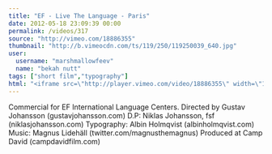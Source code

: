 ```yaml
---
title: "EF - Live The Language - Paris"
date: 2012-05-18 23:09:39 00:00
permalink: /videos/317
source: "http://vimeo.com/18886355"
thumbnail: "http://b.vimeocdn.com/ts/119/250/119250039_640.jpg"
user:
  username: "marshmallowfeev"
  name: "bekah nutt"
tags: ["short film","typography"]
html: "<iframe src=\"http://player.vimeo.com/video/18886355\" width=\"1280\" height=\"720\" frameborder=\"0\" webkitallowfullscreen mozallowfullscreen allowfullscreen></iframe>"
---
```


Commercial for EF International Language Centers.
Directed by Gustav Johansson (gustavjohansson.com)
D.P: Niklas Johansson, fsf (niklasjohansson.com)
Typography: Albin Holmqvist (albinholmqvist.com)
Music: Magnus Lidehäll (twitter.com/magnusthemagnus)
Produced at Camp David (campdavidfilm.com)